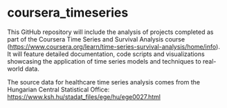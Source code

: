 # coursera_timeseries
This GitHub repository will include the analysis of projects completed as part of the Coursera Time Series and Survival Analysis course (https://www.coursera.org/learn/time-series-survival-analysis/home/info). It will feature detailed documentation, code scripts and visualizations showcasing the application of time series models and techniques to real-world data.

The source data for healthcare time series analysis comes from the Hungarian Central Statistical Office: https://www.ksh.hu/stadat_files/ege/hu/ege0027.html